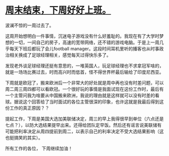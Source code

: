 # [周末结束，下周好好上班。](https://github.com/cufezhusy/cufezhusy.github.io/issues/13)

波澜不惊的一周过去了。

这周开始想明白一件事情，沉迷电子游戏没有什么好羞耻的。我现在有了大学时梦想的一切，一间自己的房子，高速的宽带网络，还不错的游戏电脑。于是上一周几乎每天下班后都玩了会儿football manager。这段时间耳机里听的播客也从时事政治相关换成了足球经理相关，感觉每天过得快乐多了。

发现老外谈足球经理还挺有意思的，一堆英国人，玩足球经理也不求拿冠军啥的，就是一场场比赛过去，时而高兴时而低首，怪不得世界杯最后输给了印度尼西亚。

下周就是欧冠了，搬来欧洲后一个非常大的好处就是周中再也没有时差问题，可以周二周三周四都可以看欧冠。一个很好玩的事情是我面试现在这份工作时，最后有一个主管问我为啥要从中国搬来欧洲，我说的理由就是这样就可以没有时差的看球。据说这个回答给了当时面试的各位主管很深的印象，也许这就是我最后得到这份工作的真正原因？？

提起工作，下周是美国大选加美联储决定，周三的早上我得很早到单位（六点还是七点？），以防大选结果提早出来。还得给团队定早饭。然后还有谣言说美联储有可能把利率决定从周四提前到周二，以表示自己的利率决定不受大选结果影响（这也挺搞笑的其实）。

所有工作的各位， 下周继续加油！

